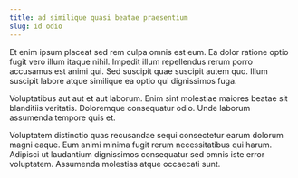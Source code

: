 ```yaml
---
title: ad similique quasi beatae praesentium
slug: id odio
---
```


Et enim ipsum placeat sed rem culpa omnis est eum. Ea dolor ratione optio fugit vero illum itaque nihil. Impedit illum repellendus rerum porro accusamus est animi qui. Sed suscipit quae suscipit autem quo. Illum suscipit labore atque similique ea optio qui dignissimos fuga.

Voluptatibus aut aut et aut laborum. Enim sint molestiae maiores beatae sit blanditiis veritatis. Doloremque consequatur odio. Unde laborum assumenda tempore quis et.

Voluptatem distinctio quas recusandae sequi consectetur earum dolorum magni eaque. Eum animi minima fugit rerum necessitatibus qui harum. Adipisci ut laudantium dignissimos consequatur sed omnis iste error voluptatem. Assumenda molestias atque occaecati sunt.
